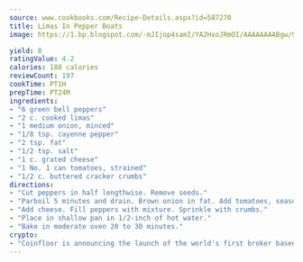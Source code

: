 ```yaml
---
source: www.cookbooks.com/Recipe-Details.aspx?id=587270
title: Limas In Pepper Boats
image: https://1.bp.blogspot.com/-mJIjop4samI/YA2HxoJRmOI/AAAAAAAABgw/9Q6cN5purxQQ0M3111-VxRXtHYk4x987wCLcBGAsYHQ/s320/19.png

yield: 8
ratingValue: 4.2
calories: 188 calories
reviewCount: 197
cookTime: PT1H
prepTime: PT24M
ingredients:
- "6 green bell peppers"
- "2 c. cooked limas"
- "1 medium onion, minced"
- "1/8 tsp. cayenne pepper"
- "2 tsp. fat"
- "1/2 tsp. salt"
- "1 c. grated cheese"
- "1 No. 1 can tomatoes, strained"
- "1/2 c. buttered cracker crumbs"
directions:
- "Cut peppers in half lengthwise. Remove seeds."
- "Parboil 5 minutes and drain. Brown onion in fat. Add tomatoes, seasonings and limas. Simmer 20 minutes. Remove from fire."
- "Add cheese. Fill peppers with mixture. Sprinkle with crumbs."
- "Place in shallow pan in 1/2-inch of hot water."
- "Bake in moderate oven 20 to 30 minutes."
crypto:
- "Coinfloor is announcing the launch of the world's first broker based bitcoin marketplace."
---
```

